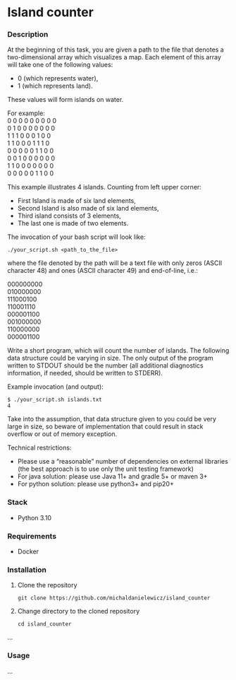# Island counter

### Description

At the beginning of this task, you are given a path to the file that denotes a
two-dimensional array which visualizes a map. Each element of this array will take
one of the following values:
* 0 (which represents water),
* 1 (which represents land).  

These values will form islands on water.

For example:  
0 0 0 0 0 0 0 0 0  
0 1 0 0 0 0 0 0 0  
1 1 1 0 0 0 1 0 0  
1 1 0 0 0 1 1 1 0  
0 0 0 0 0 1 1 0 0  
0 0 1 0 0 0 0 0 0  
1 1 0 0 0 0 0 0 0  
0 0 0 0 0 1 1 0 0  

This example illustrates 4 islands. Counting from left upper corner:
* First Island is made of six land elements,
* Second Island is also made of six land elements,
* Third island consists of 3 elements,
* The last one is made of two elements.

The invocation of your bash script will look like:  

    ./your_script.sh <path_to_the_file>  

where the file denoted by the path will be a text file with only zeros 
(ASCII character 48) and ones (ASCII character 49) and end-of-line, i.e.:

000000000  
010000000  
111000100  
110001110  
000001100  
001000000  
110000000  
000001100  

Write a short program, which will count the number of islands. The following data
structure could be varying in size. The only output of the program written to STDOUT
should be the number (all additional diagnostics information, if needed, should be
written to STDERR).

Example invocation (and output):

    $ ./your_script.sh islands.txt
    4

Take into the assumption, that data structure given to you could be very large in size,
so beware of implementation that could result in stack overflow or out of memory
exception.

Technical restrictions:
* Please use a “reasonable” number of dependencies on external libraries (the
best approach is to use only the unit testing framework)
* For java solution: please use Java 11+ and gradle 5+ or maven 3+
* For python solution: please use python3+ and pip20+

### Stack

* Python 3.10

### Requirements

* Docker

### Installation

1. Clone the repository

    `git clone https://github.com/michaldanielewicz/island_counter`  
  

2. Change directory to the cloned repository

    `cd island_counter`

...

### Usage

...
